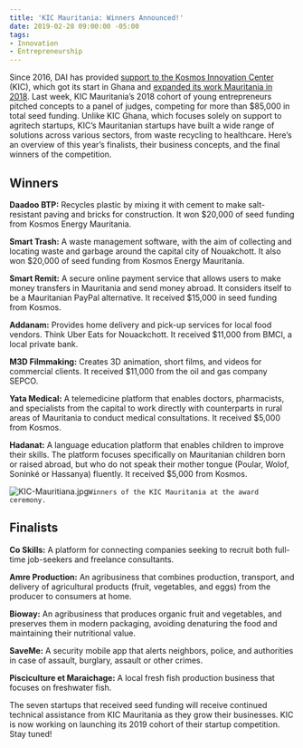 ```yaml
---
title: 'KIC Mauritania: Winners Announced!'
date: 2019-02-28 09:00:00 -05:00
tags:
- Innovation
- Entrepreneurship
---
```


Since 2016, DAI has provided [support to the Kosmos Innovation Center](https://dai-global-digital.com/kosmos-innovation-center-wins-2018-p3-impact-award.html) (KIC), which got its start in Ghana and [expanded its work Mauritania in 2018](https://dai-global-digital.com/kic-expands-its-support-of-tech-driven-entrepreneurship-to-mauritania.html). Last week, KIC Mauritania’s 2018 cohort of young entrepreneurs pitched concepts to a panel of judges, competing for more than $85,000 in total seed funding. Unlike KIC Ghana, which focuses solely on support to agritech startups, KIC’s Mauritanian startups have built a wide range of solutions across various sectors, from waste recycling to healthcare. Here’s an overview of this year’s finalists, their business concepts, and the final winners of the competition.

<!--more-->

## Winners

**Daadoo BTP:** Recycles plastic by mixing it with cement to make salt-resistant paving and bricks for construction. It won $20,000 of seed funding from Kosmos Energy Mauritania.

**Smart Trash:** A waste management software, with the aim of collecting and locating waste and garbage around the capital city of Nouakchott. It also won $20,000 of seed funding from Kosmos Energy Mauritania.

**Smart Remit:** A secure online payment service that allows users to make money transfers in Mauritania and send money abroad. It considers itself to be a Mauritanian PayPal alternative. It received $15,000 in seed funding from Kosmos.

**Addanam:** Provides home delivery and pick-up services for local food vendors. Think Uber Eats for Nouackchott. It received $11,000 from BMCI, a local private bank.

**M3D Filmmaking:** Creates 3D animation, short films, and videos for commercial clients. It received $11,000 from the oil and gas company SEPCO.

**Yata Medical:** A telemedicine platform that enables doctors, pharmacists, and specialists from the capital to work directly with counterparts in rural areas of Mauritania to conduct medical consultations. It received $5,000 from Kosmos.

**Hadanat:** A language education platform that enables children to improve their skills. The platform focuses specifically on Mauritanian children born or raised abroad, but who do not speak their mother tongue (Poular, Wolof, Soninké or Hassanya) fluently.  It received $5,000 from Kosmos.

![KIC-Mauritiana.jpg](/uploads/KIC-Mauritiana.jpg)`Winners of the KIC Mauritania at the award ceremony.`

## Finalists

**Co Skills:** A platform for connecting companies seeking to recruit both full-time job-seekers and freelance consultants.

**Amre Production:** An agribusiness that combines production, transport, and delivery of agricultural products (fruit, vegetables, and eggs) from the producer to consumers at home.

**Bioway:** An agribusiness that produces organic fruit and vegetables, and preserves them in modern packaging, avoiding denaturing the food and maintaining their nutritional value.

**SaveMe:** A security mobile app that alerts neighbors, police, and authorities in case of assault, burglary, assault or other crimes.

**Pisciculture et Maraichage:** A local fresh fish production business that focuses on freshwater fish.

The seven startups that received seed funding will receive continued technical assistance from KIC Mauritania as they grow their businesses. KIC is now working on launching its 2019 cohort of their startup competition. Stay tuned!
